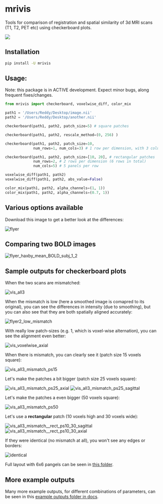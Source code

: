 
# mrivis

Tools for comparison of registration and spatial similarity of 3d MRI scans (T1, T2, PET etc) using checkerboard plots.


![](https://img.shields.io/pypi/v/mrivis.svg)


## Installation

```bash
pip install -U mrivis
```

## Usage:

Note: this package is in ACTIVE development.
Expect minor bugs, along frequent fixes/changes.


```python
from mrivis import checkerboard, voxelwise_diff, color_mix

path1 = '/Users/Reddy/Desktop/image.nii'
path2 = '/Users/Reddy/Desktop/another.nii'

checkerboard(path1, path2, patch_size=5) # square patches

checkerboard(path1, path2, rescale_method=(0, 256) )

checkerboard(path1, path2, patch_size=10,
             num_rows=1, num_cols=3) # 1 row per dimension, with 3 columns

checkerboard(path1, path2, patch_size=[10, 20], # rectangular patches
             num_rows=2, # 2 rows per dimension (6 rows in total)
             num_cols=5) # 5 panels per row

voxelwise_diff(path1, path2)
voxelwise_diff(path1, path2, abs_value=False)

color_mix(path1, path2, alpha_channels=(1, 1))
color_mix(path1, path2, alpha_channels=(0.7, 1))

```

## Various options available

Download this image to get a better look at the differences:

![flyer](docs/flyer_option_matrix.png)


## Comparing two BOLD images

![flyer_haxby_mean_BOLD_subj_1_2](docs/flyer_haxby_mean_BOLD_subj_1_2.png)

## Sample outputs for checkerboard plots

When the two scans are mismatched:

![vis_all3](docs/zoomed_in/vis_all3.png)

When the mismatch is low (here a smoothed image is comapred to its original),
you can see the differences in intensity (due to smoothing),
but you can also see that they are both spatially aligned accurately:

![flyer2_low_mismatch](docs/flyer2_low_mismatch.png)

With really low patch-sizes (e.g. 1, which is voxel-wise alternation), you can see the alignment even better:

![vis_voxelwise_axial](docs/zoomed_in/vis_voxelwise_axial.png)

When there is mismatch, you can clearly see it (patch size 15 voxels square):

![vis_all3_mismatch_ps15](docs/zoomed_in/vis_all3_mismatch_ps15.png)

Let's make the patches a bit bigger (patch size 25 voxels square):

![vis_all3_mismatch_ps25_axial](docs/zoomed_in/vis_all3_mismatch_ps25_axial.png)
![vis_all3_mismatch_ps25_sagittal](docs/zoomed_in/vis_all3_mismatch_ps25_sagittal.png)

Let's make the patches a even bigger (50 voxels square):

![vis_all3_mismatch_ps50](docs/zoomed_in/vis_all3_mismatch_ps50.png)

Let's use a **rectangular** patch (10 voxels high and 30 voxels wide):

![vis_all3_mismatch__rect_ps10_30_sagittal](docs/zoomed_in/vis_all3_mismatch__rect_ps10_30_sagittal.png)
![vis_all3_mismatch__rect_ps10_30_axial](docs/zoomed_in/vis_all3_mismatch__rect_ps10_30_axial.png)

If they were identical (no mismatch at all), you won't see any edges or borders:

![identical](docs/zoomed_in/vis_all3_identical.png)

Full layout with 6x6 pangels can be seen in [this folder](docs/comprehensive).

## More example outputs

Many more example outputs, for different combinations of parameters, can be seen in this [example outputs folder in docs](docs/example_outputs).







